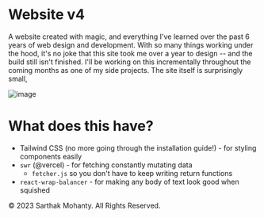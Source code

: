 # Website v4
A website created with magic, and everything I've learned over the past 6 years of web design and development. With so many things working under the hood, it's no joke that this site took me over a year to design -- and the build still isn't finished. I'll be working on this incrementally throughout the coming months as one of my side projects. The site itself is surprisingly small, 

![image](https://user-images.githubusercontent.com/28282096/221790390-1dbeb38e-9d25-469c-84ca-6a20b94c3a14.png)


# What does this have?
- Tailwind CSS (no more going through the installation guide!) - for styling components easily
- `swr` (@vercel) - for fetching constantly mutating data
  - `fetcher.js` so you don't have to keep writing return functions
- `react-wrap-balancer` - for making any body of text look good when squished

&copy; 2023 Sarthak Mohanty. All Rights Reserved.
